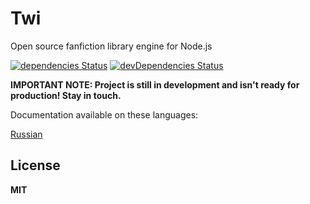 # Twi

Open source fanfiction library engine for Node.js

[![dependencies Status](https://david-dm.org/octet-stream/twi/status.svg?style=flat-square)](https://david-dm.org/octet-stream/twi)
[![devDependencies Status](https://david-dm.org/octet-stream/twi/dev-status.svg?style=flat-square)](https://david-dm.org/octet-stream/twi?type=dev)

**IMPORTANT NOTE: Project is still in development
and isn't ready for production! Stay in touch.**

Documentation available on these languages:

[Russian](doc/ru/introduction.md)

## License

**MIT**
